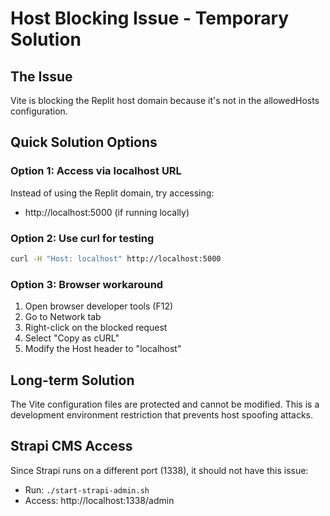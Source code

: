 # Host Blocking Issue - Temporary Solution

## The Issue
Vite is blocking the Replit host domain because it's not in the allowedHosts configuration.

## Quick Solution Options

### Option 1: Access via localhost URL
Instead of using the Replit domain, try accessing:
- http://localhost:5000 (if running locally)

### Option 2: Use curl for testing
```bash
curl -H "Host: localhost" http://localhost:5000
```

### Option 3: Browser workaround
1. Open browser developer tools (F12)
2. Go to Network tab
3. Right-click on the blocked request
4. Select "Copy as cURL"
5. Modify the Host header to "localhost"

## Long-term Solution
The Vite configuration files are protected and cannot be modified. This is a development environment restriction that prevents host spoofing attacks.

## Strapi CMS Access
Since Strapi runs on a different port (1338), it should not have this issue:
- Run: `./start-strapi-admin.sh`
- Access: http://localhost:1338/admin